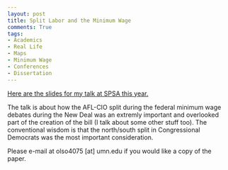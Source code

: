 ```yaml
---
layout: post
title: Split Labor and the Minimum Wage
comments: True
tags:
- Academics
- Real Life
- Maps
- Minimum Wage
- Conferences
- Dissertation
---
```


[Here are the slides for my talk at SPSA this year.](http://adamolson.org/files/slides/AKOspsa2017.pdf)

The talk is about how the AFL-CIO split during the federal minimum wage debates during the New Deal was an extremly important and overlooked part of the creation of the bill (I talk about some other stuff too). The conventional wisdom is that the north/south split in Congressional Democrats was the most important consideration.

Please e-mail at olso4075 [at] umn.edu if you would like a copy of the paper.
